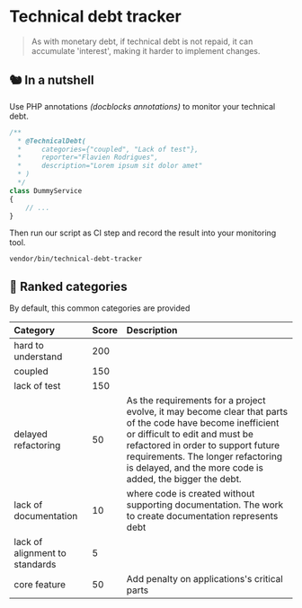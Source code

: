 # Technical debt tracker

> As with monetary debt, if technical debt is not repaid, it can accumulate 'interest', making it harder to implement changes.

## 🐿️ In a nutshell
Use PHP annotations _(docblocks annotations)_ to monitor your technical debt.
```php
/**
  * @TechnicalDebt(
  *     categories={"coupled", "Lack of test"}, 
  *     reporter="Flavien Rodrigues", 
  *     description="Lorem ipsum sit dolor amet"
  * )
  */
class DummyService
{
    // ...
}
```
Then run our script as CI step and record the result into your monitoring tool.
```
vendor/bin/technical-debt-tracker
```

## 💯 Ranked categories
By default, this common categories are provided

| Category                       | Score   | Description                                  |
| :----------------------------- | :------ | :------------------------------------------- |
| hard to understand             | 200     |                                              |
| coupled                        | 150     |                                              |
| lack of test                   | 150     |                                              |
| delayed refactoring            | 50      | As the requirements for a project evolve, it may become clear that parts of the code have become inefficient or difficult to edit and must be refactored in order to support future requirements. The longer refactoring is delayed, and the more code is added, the bigger the debt. |
| lack of documentation          | 10      | where code is created without supporting documentation. The work to create documentation represents debt |
| lack of alignment to standards | 5       |                                              |
| core feature                   | 50      | Add penalty on applications's critical parts |
